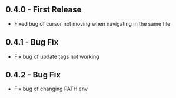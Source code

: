 ## 0.4.0 - First Release
* Fixed bug of cursor not moving when navigating in the same file

## 0.4.1 - Bug Fix
* Fix bug of update tags not working

## 0.4.2 - Bug Fix
* Fix bug of changing PATH env
